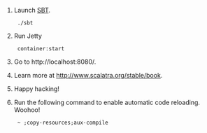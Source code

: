 1. Launch [SBT](http://code.google.com/p/simple-build-tool).

        ./sbt

2. Run Jetty

        container:start

3. Go to http://localhost:8080/.

4. Learn more at http://www.scalatra.org/stable/book.

5. Happy hacking!

6. Run the following command to enable automatic code reloading. Woohoo!

		~ ;copy-resources;aux-compile
